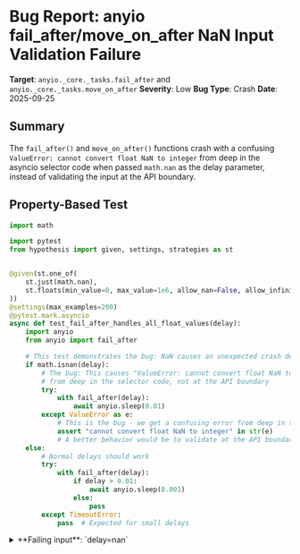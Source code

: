 # Bug Report: anyio fail_after/move_on_after NaN Input Validation Failure

**Target**: `anyio._core._tasks.fail_after` and `anyio._core._tasks.move_on_after`
**Severity**: Low
**Bug Type**: Crash
**Date**: 2025-09-25

## Summary

The `fail_after()` and `move_on_after()` functions crash with a confusing `ValueError: cannot convert float NaN to integer` from deep in the asyncio selector code when passed `math.nan` as the delay parameter, instead of validating the input at the API boundary.

## Property-Based Test

```python
import math

import pytest
from hypothesis import given, settings, strategies as st


@given(st.one_of(
    st.just(math.nan),
    st.floats(min_value=0, max_value=1e6, allow_nan=False, allow_infinity=False)
))
@settings(max_examples=200)
@pytest.mark.asyncio
async def test_fail_after_handles_all_float_values(delay):
    import anyio
    from anyio import fail_after

    # This test demonstrates the bug: NaN causes an unexpected crash deep in the event loop
    if math.isnan(delay):
        # The bug: This causes "ValueError: cannot convert float NaN to integer"
        # from deep in the selector code, not at the API boundary
        try:
            with fail_after(delay):
                await anyio.sleep(0.01)
        except ValueError as e:
            # This is the bug - we get a confusing error from deep in the stack
            assert "cannot convert float NaN to integer" in str(e)
            # A better behavior would be to validate at the API boundary
    else:
        # Normal delays should work
        try:
            with fail_after(delay):
                if delay > 0.01:
                    await anyio.sleep(0.001)
                else:
                    pass
        except TimeoutError:
            pass  # Expected for small delays
```

<details>

<summary>
**Failing input**: `delay=nan`
</summary>
```
============================= test session starts ==============================
platform linux -- Python 3.13.2, pytest-8.4.1, pluggy-1.5.0 -- /home/npc/miniconda/bin/python3
cachedir: .pytest_cache
hypothesis profile 'default'
rootdir: /home/npc/pbt/agentic-pbt/worker_/3
plugins: anyio-4.9.0, hypothesis-6.139.1, asyncio-1.2.0, langsmith-0.4.29
asyncio: mode=Mode.STRICT, debug=False, asyncio_default_fixture_loop_scope=None, asyncio_default_test_loop_scope=function
collecting ... collected 1 item

hypo.py::test_fail_after_handles_all_float_values FAILED                 [100%]

=================================== FAILURES ===================================
___________________ test_fail_after_handles_all_float_values ___________________
  + Exception Group Traceback (most recent call last):
  |   File "/home/npc/pbt/agentic-pbt/worker_/3/hypo.py", line 8, in test_fail_after_handles_all_float_values
  |     st.just(math.nan),
  |                ^^^
  |   File "/home/npc/miniconda/lib/python3.13/site-packages/hypothesis/core.py", line 2124, in wrapped_test
  |     raise the_error_hypothesis_found
  | hypothesis.errors.FlakyFailure: Hypothesis test_fail_after_handles_all_float_values(delay=nan) produces unreliable results: Falsified on the first call but did not on a subsequent one (1 sub-exception)
  | Falsifying example: test_fail_after_handles_all_float_values(
  |     delay=nan,
  | )
  | Failed to reproduce exception. Expected:
  | /home/npc/miniconda/lib/python3.13/site-packages/pytest_asyncio/plugin.py:721: in inner
  |     runner.run(coro, context=context)
  | /home/npc/miniconda/lib/python3.13/asyncio/runners.py:118: in run
  |     return self._loop.run_until_complete(task)
  |            ^^^^^^^^^^^^^^^^^^^^^^^^^^^^^^^^^^^
  | /home/npc/miniconda/lib/python3.13/asyncio/base_events.py:712: in run_until_complete
  |     self.run_forever()
  | /home/npc/miniconda/lib/python3.13/asyncio/base_events.py:683: in run_forever
  |     self._run_once()
  | /home/npc/miniconda/lib/python3.13/asyncio/base_events.py:2002: in _run_once
  |     event_list = self._selector.select(timeout)
  |                  ^^^^^^^^^^^^^^^^^^^^^^^^^^^^^^
  | /home/npc/miniconda/lib/python3.13/selectors.py:443: in select
  |     timeout = math.ceil(timeout * 1e3) * 1e-3
  |               ^^^^^^^^^^^^^^^^^^^^^^^^
  | E   ValueError: cannot convert float NaN to integer
  |
  | Explanation:
  |     These lines were always and only run by failing examples:
  |         /home/npc/pbt/agentic-pbt/worker_/3/hypo.py:21
  |         /home/npc/pbt/agentic-pbt/worker_/3/hypo.py:23
  |         /home/npc/miniconda/lib/python3.13/asyncio/base_events.py:713
  +-+---------------- 1 ----------------
    | Traceback (most recent call last):
    |   File "/home/npc/miniconda/lib/python3.13/site-packages/hypothesis/core.py", line 1207, in _execute_once_for_engine
    |     result = self.execute_once(data)
    |   File "/home/npc/miniconda/lib/python3.13/site-packages/hypothesis/core.py", line 1147, in execute_once
    |     result = self.test_runner(data, run)
    |   File "/home/npc/miniconda/lib/python3.13/site-packages/hypothesis/core.py", line 822, in default_executor
    |     return function(data)
    |   File "/home/npc/miniconda/lib/python3.13/site-packages/hypothesis/core.py", line 1103, in run
    |     return test(*args, **kwargs)
    |   File "/home/npc/miniconda/lib/python3.13/site-packages/pytest_asyncio/plugin.py", line 719, in test_fail_after_handles_all_float_values
    |     def inner(*args, **kwargs):
    |                ^^^^^^^^^^^^^^^^
    |   File "/home/npc/miniconda/lib/python3.13/site-packages/hypothesis/core.py", line 1012, in test
    |     result = self.test(*args, **kwargs)
    |   File "/home/npc/miniconda/lib/python3.13/site-packages/pytest_asyncio/plugin.py", line 721, in inner
    |     runner.run(coro, context=context)
    |     ~~~~~~~~~~^^^^^^^^^^^^^^^^^^^^^^^
    |   File "/home/npc/miniconda/lib/python3.13/asyncio/runners.py", line 118, in run
    |     return self._loop.run_until_complete(task)
    |            ~~~~~~~~~~~~~~~~~~~~~~~~~~~~~^^^^^^
    |   File "/home/npc/miniconda/lib/python3.13/asyncio/base_events.py", line 712, in run_until_complete
    |     self.run_forever()
    |     ~~~~~~~~~~~~~~~~^^
    |   File "/home/npc/miniconda/lib/python3.13/asyncio/base_events.py", line 683, in run_forever
    |     self._run_once()
    |     ~~~~~~~~~~~~~~^^
    |   File "/home/npc/miniconda/lib/python3.13/asyncio/base_events.py", line 2002, in _run_once
    |     event_list = self._selector.select(timeout)
    |   File "/home/npc/miniconda/lib/python3.13/selectors.py", line 443, in select
    |     timeout = math.ceil(timeout * 1e3) * 1e-3
    |               ~~~~~~~~~^^^^^^^^^^^^^^^
    | ValueError: cannot convert float NaN to integer
    +------------------------------------
=========================== short test summary info ============================
FAILED hypo.py::test_fail_after_handles_all_float_values - ValueError('cannot...
============================== 1 failed in 1.08s ===============================
```
</details>

## Reproducing the Bug

```python
import asyncio
import math

import anyio
from anyio import fail_after


async def main():
    with fail_after(math.nan):
        await anyio.sleep(0.01)


asyncio.run(main())
```

<details>

<summary>
ValueError: cannot convert float NaN to integer
</summary>
```
Traceback (most recent call last):
  File "/home/npc/pbt/agentic-pbt/worker_/3/repo.py", line 13, in <module>
    asyncio.run(main())
    ~~~~~~~~~~~^^^^^^^^
  File "/home/npc/miniconda/lib/python3.13/asyncio/runners.py", line 195, in run
    return runner.run(main)
           ~~~~~~~~~~^^^^^^
  File "/home/npc/miniconda/lib/python3.13/asyncio/runners.py", line 118, in run
    return self._loop.run_until_complete(task)
           ~~~~~~~~~~~~~~~~~~~~~~~~~~~~~^^^^^^
  File "/home/npc/miniconda/lib/python3.13/asyncio/base_events.py", line 712, in run_until_complete
    self.run_forever()
    ~~~~~~~~~~~~~~~~^^
  File "/home/npc/miniconda/lib/python3.13/asyncio/base_events.py", line 683, in run_forever
    self._run_once()
    ~~~~~~~~~~~~~~^^
  File "/home/npc/miniconda/lib/python3.13/asyncio/base_events.py", line 2002, in _run_once
    event_list = self._selector.select(timeout)
  File "/home/npc/miniconda/lib/python3.13/selectors.py", line 443, in select
    timeout = math.ceil(timeout * 1e3) * 1e-3
              ~~~~~~~~~^^^^^^^^^^^^^^^
ValueError: cannot convert float NaN to integer
```
</details>

## Why This Is A Bug

When `fail_after(math.nan)` is called, the function computes `deadline = current_time() + math.nan` on line 111 of `/home/npc/pbt/agentic-pbt/envs/anyio_env/lib/python3.13/site-packages/anyio/_core/_tasks.py`, which produces `nan` as the deadline. This NaN deadline propagates through the cancel scope into the asyncio event loop. Eventually, when the selector tries to wait with this timeout, it attempts to convert NaN to an integer for the timeout calculation, causing the crash at `/home/npc/miniconda/lib/python3.13/selectors.py:443`.

The bug violates expected behavior because:
1. **Poor error messaging**: The error occurs deep in the event loop with a message that doesn't indicate the actual problem (invalid delay parameter)
2. **No input validation**: The functions accept `float | None` but don't validate that the float is a finite, valid number
3. **API contract violation**: While the documentation doesn't explicitly forbid NaN, a NaN delay is semantically meaningless - you cannot wait for "not a number" seconds

Good API design requires validating inputs and providing clear error messages when validation fails. The current behavior makes debugging difficult as the stack trace doesn't point to the actual source of the problem.

## Relevant Context

- The same issue affects both `fail_after()` and `move_on_after()` functions in anyio
- The bug is somewhat flaky in tests, suggesting timing-dependent behavior
- The functions correctly handle other edge cases like negative delays (which expire immediately) and None (which means no timeout)
- Documentation for these functions: https://anyio.readthedocs.io/en/stable/api.html#anyio.fail_after
- Source code location: https://github.com/agronholm/anyio/blob/master/src/anyio/_core/_tasks.py

## Proposed Fix

```diff
--- a/anyio/_core/_tasks.py
+++ b/anyio/_core/_tasks.py
@@ -108,6 +108,8 @@ def fail_after(

     """
     current_time = get_async_backend().current_time
+    if delay is not None and math.isnan(delay):
+        raise ValueError("delay must not be NaN")
     deadline = (current_time() + delay) if delay is not None else math.inf
     with get_async_backend().create_cancel_scope(
         deadline=deadline, shield=shield
@@ -129,6 +131,8 @@ def move_on_after(delay: float | None, shield: bool = False) -> CancelScope:
     :return: a cancel scope

     """
+    if delay is not None and math.isnan(delay):
+        raise ValueError("delay must not be NaN")
     deadline = (
         (get_async_backend().current_time() + delay) if delay is not None else math.inf
     )
```